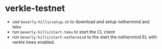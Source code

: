 # verkle-testnet

- use `beverly-hills/setup.sh` to download and setup nethermind and teku
- run `beverly-hills/start-teku` to start the CL client
- run `beverly-hills/start-nethermind` to the start the nethermind EL with verkle trees enabled.